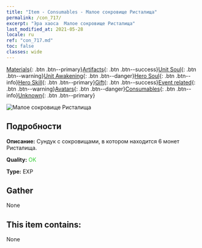 ```yaml
---
title: "Item - Consumables - Малое сокровище Ристалища"
permalink: /con_717/
excerpt: "Эра хаоса  Малое сокровище Ристалища"
last_modified_at: 2021-05-28
locale: ru
ref: "con_717.md"
toc: false
classes: wide
---
```

 [Materials](/ItemsRU/){: .btn .btn--primary}[Artifacts](/ItemsRU/Artifacts/){: .btn .btn--success}[Unit Soul](/ItemsRU/UnitSoul/){: .btn .btn--warning}[Unit Awakening](/ItemsRU/UnitAwakening/){: .btn .btn--danger}[Hero Soul](/ItemsRU/HeroSoul/){: .btn .btn--info}[Hero Skill](/ItemsRU/HeroSkill/){: .btn .btn--primary}[Gift](/ItemsRU/Gift/){: .btn .btn--success}[Event related](/ItemsRU/Events/){: .btn .btn--warning}[Avatars](/ItemsRU/Avatars/){: .btn .btn--danger}[Consumables](/ItemsRU/Consumables/){: .btn .btn--info}[Unknown](/ItemsRU/Unknown/){: .btn .btn--primary}

 ![Малое сокровище Ристалища](/images/t/i_502.png)

## Подробности
 **Описание:** Сундук с сокровищами, в котором находится 6 монет Ристалища.

 **Quality:** <span style="color: #32CD32">OK</span>

 **Type:** EXP

## Gather

  None

## This item contains:

  None

